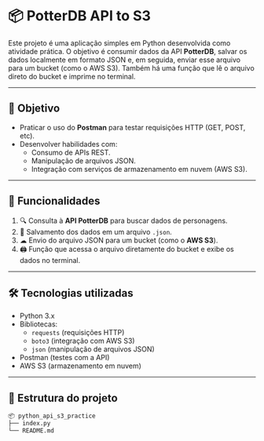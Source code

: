 # 📦 PotterDB API to S3

Este projeto é uma aplicação simples em Python desenvolvida como atividade prática. O objetivo é consumir dados da API **PotterDB**, salvar os dados localmente em formato JSON e, em seguida, enviar esse arquivo para um bucket (como o AWS S3). Também há uma função que lê o arquivo direto do bucket e imprime no terminal.

---

## 🎯 Objetivo

- Praticar o uso do **Postman** para testar requisições HTTP (GET, POST, etc).
- Desenvolver habilidades com:
  - Consumo de APIs REST.
  - Manipulação de arquivos JSON.
  - Integração com serviços de armazenamento em nuvem (AWS S3).

---

## 🚀 Funcionalidades

1. 🔍 Consulta à **API PotterDB** para buscar dados de personagens.
2. 💾 Salvamento dos dados em um arquivo `.json`.
3. ☁ Envio do arquivo JSON para um bucket (como o **AWS S3**).
4. 🖨 Função que acessa o arquivo diretamente do bucket e exibe os dados no terminal.

---

## 🛠 Tecnologias utilizadas

- Python 3.x
- Bibliotecas:
  - `requests` (requisições HTTP)
  - `boto3` (integração com AWS S3)
  - `json` (manipulação de arquivos JSON)
- Postman (testes com a API)
- AWS S3 (armazenamento em nuvem)

---

## 📁 Estrutura do projeto

```bash
📦 python_api_s3_practice
├── index.py
└── README.md
